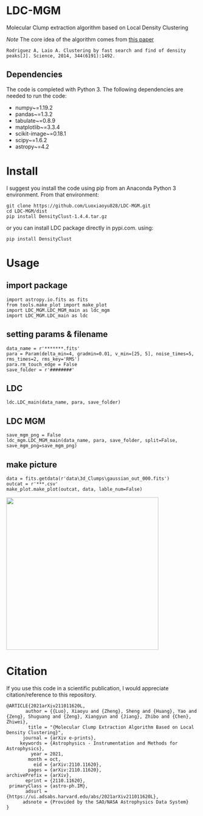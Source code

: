 # LDC-MGM
Molecular Clump extraction algorithm based on Local Density Clustering

*Note* The core idea of the algorithm comes from [this paper](https://ui.adsabs.harvard.edu/abs/2014Sci...344.1492R/abstract)
```
Rodriguez A, Laio A. Clustering by fast search and find of density peaks[J]. Science, 2014, 344(6191):1492.
```

## Dependencies
The code is completed with Python  3. The following dependencies are needed to run the code:

* numpy~=1.19.2
* pandas~=1.3.2
* tabulate~=0.8.9
* matplotlib~=3.3.4
* scikit-image~=0.18.1
* scipy~=1.6.2
* astropy~=4.2



# Install
I suggest you install the code using pip from an Anaconda Python 3 environment. From that environment:
```
git clone https://github.com/Luoxiaoyu828/LDC-MGM.git
cd LDC-MGM/dist
pip install DensityClust-1.4.4.tar.gz
```
or you can install LDC package directly in pypi.com. using:
```
pip install DensityClust
```

# Usage

## import package
```
import astropy.io.fits as fits
from tools.make_plot import make_plot
import LDC_MGM.LDC_MGM_main as ldc_mgm
import LDC_MGM.LDC_main as ldc

```
## setting params & filename
```
data_name = r'*******.fits'
para = Param(delta_min=4, gradmin=0.01, v_min=[25, 5], noise_times=5, rms_times=2, rms_key='RMS')
para.rm_touch_edge = False
save_folder = r'########'
```
## LDC
```
ldc.LDC_main(data_name, para, save_folder)
```
## LDC MGM
```
save_mgm_png = False
ldc_mgm.LDC_MGM_main(data_name, para, save_folder, split=False, save_mgm_png=save_mgm_png)
```

        
## make picture
```
data = fits.getdata(r'data\3d_Clumps\gaussian_out_000.fits')
outcat = r'***.csv'
make_plot.make_plot(outcat, data, lable_num=False)
```



<img src="https://github.com/Luoxiaoyu828/LDC-MGM/blob/main/data/2d_Clumps/gaussian2D_out_000/result.png" width="400px">


# Citation
If you use this code in a scientific publication, I would appreciate citation/reference to this repository. 

```
@ARTICLE{2021arXiv211011620L,
       author = {{Luo}, Xiaoyu and {Zheng}, Sheng and {Huang}, Yao and {Zeng}, Shuguang and {Zeng}, Xiangyun and {Jiang}, Zhibo and {Chen}, Zhiwei},
        title = "{Molecular Clump Extraction Algorithm Based on Local Density Clustering}",
      journal = {arXiv e-prints},
     keywords = {Astrophysics - Instrumentation and Methods for Astrophysics},
         year = 2021,
        month = oct,
          eid = {arXiv:2110.11620},
        pages = {arXiv:2110.11620},
archivePrefix = {arXiv},
       eprint = {2110.11620},
 primaryClass = {astro-ph.IM},
       adsurl = {https://ui.adsabs.harvard.edu/abs/2021arXiv211011620L},
      adsnote = {Provided by the SAO/NASA Astrophysics Data System}
}
```
